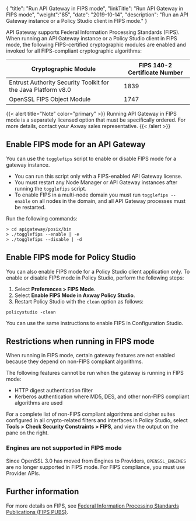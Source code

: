 {
"title": "Run API Gateway in FIPS mode",
"linkTitle": "Run API Gateway in FIPS mode",
"weight":"85",
"date": "2019-10-14",
"description": "Run an API Gateway instance or a Policy Studio client in FIPS mode."
}

API Gateway supports Federal Information Processing Standards (FIPS). When running an API Gateway instance or a Policy Studio client in FIPS mode, the following FIPS-certified cryptographic modules are enabled and invoked for all FIPS-compliant cryptographic algorithms:

| Cryptographic Module                                          | FIPS 140-2 Certificate Number |
|---------------------------------------------------------------|-------------------------------|
| Entrust Authority Security Toolkit for the Java Platform v8.0 | 1839                          |
| OpenSSL FIPS Object Module                                    | 1747                          |

{{< alert title="Note" color="primary" >}}
Running API Gateway in FIPS mode is a separately licensed option that must be specifically ordered. For more details, contact your Axway sales representative.
{{< /alert >}}

## Enable FIPS mode for an API Gateway

You can use the `togglefips` script to enable or disable FIPS mode for a gateway instance.

* You can run this script only with a FIPS-enabled API Gateway license.
* You must restart any Node Manager or API Gateway instances after running the `togglefips` script.
* To enable FIPS in a multi-node domain you must run `togglefips --enable` on all nodes in the domain, and all API Gateway processes must be restarted.

Run the following commands:

```
> cd apigateway/posix/bin
> ./togglefips --enable | -e
> ./togglefips --disable | -d
```

## Enable FIPS mode for Policy Studio

You can also enable FIPS mode for a Policy Studio client application only. To enable or disable FIPS mode in Policy Studio, perform the following steps:

1. Select **Preferences > FIPS Mode**.
2. Select **Enable FIPS Mode in Axway Policy Studio**.
3. Restart Policy Studio with the `clean` option as follows:

```
policystudio -clean
```

You can use the same instructions to enable FIPS in Configuration Studio.

## Restrictions when running in FIPS mode

When running in FIPS mode, certain gateway features are not enabled because they depend on non-FIPS compliant algorithms.

The following features cannot be run when the gateway is running in FIPS mode:

* HTTP digest authentication filter
* Kerberos authentication where MD5, DES, and other non-FIPS compliant algorithms are used

For a complete list of non-FIPS compliant algorithms and cipher suites configured in all crypto-related filters and interfaces in Policy Studio, select **Tools > Check Security Constraints > FIPS**, and view the output on the pane on the right.

### Engines are not supported in FIPS mode

Since OpenSSL 3.0 has moved from Engines to Providers, `OPENSSL_ENGINES` are no longer supported in FIPS mode. For FIPS compliance, you must use Provider APIs.

## Further information

For more details on FIPS, see [Federal Information Processing Standards Publications (FIPS PUBS)](http://www.nist.gov/itl/fips.cfm).
